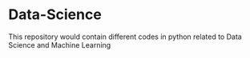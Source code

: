 # Data-Science
This repository would contain different codes in python related to Data Science and Machine Learning
